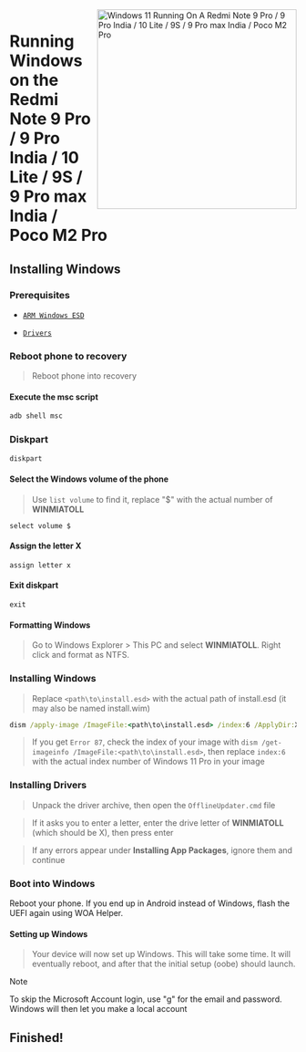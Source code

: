 <img align="right" src="https://github.com/woa-miatoll/Port-Windows-11-Redmi-Note-9-Pro/blob/main/Miatoll.png" width="350" alt="Windows 11 Running On A Redmi Note 9 Pro / 9 Pro India / 10 Lite / 9S / 9 Pro max India / Poco M2 Pro">

# Running Windows on the Redmi Note 9 Pro / 9 Pro India / 10 Lite / 9S / 9 Pro max India / Poco M2 Pro

## Installing Windows

### Prerequisites
- [```ARM Windows ESD```](https://arkt-7.github.io/woawin/)

- [```Drivers```](https://github.com/woa-miatoll/Miatoll-Releases/releases/latest)

### Reboot phone to recovery
> Reboot phone into recovery

#### Execute the msc script
```cmd
adb shell msc
```

### Diskpart
```cmd
diskpart
```

#### Select the Windows volume of the phone
> Use `list volume` to find it, replace "$" with the actual number of **WINMIATOLL**
```diskpart
select volume $
```

#### Assign the letter X
```diskpart
assign letter x
```

#### Exit diskpart
```diskpart
exit
```

#### Formatting Windows
> Go to Windows Explorer > This PC and select **WINMIATOLL**. Right click and format as NTFS.

### Installing Windows
> Replace `<path\to\install.esd>` with the actual path of install.esd (it may also be named install.wim)
```cmd
dism /apply-image /ImageFile:<path\to\install.esd> /index:6 /ApplyDir:X:\
```

> If you get `Error 87`, check the index of your image with `dism /get-imageinfo /ImageFile:<path\to\install.esd>`, then replace `index:6` with the actual index number of Windows 11 Pro in your image

### Installing Drivers
> Unpack the driver archive, then open the `OfflineUpdater.cmd` file

> If it asks you to enter a letter, enter the drive letter of **WINMIATOLL** (which should be X), then press enter

> If any errors appear under **Installing App Packages**, ignore them and continue

### Boot into Windows
Reboot your phone. If you end up in Android instead of Windows, flash the UEFI again using WOA Helper.

#### Setting up Windows
> Your device will now set up Windows. This will take some time. It will eventually reboot, and after that the initial setup (oobe) should launch.

> [!Note]
> To skip the Microsoft Account login, use "g" for the email and password. Windows will then let you make a local account

## Finished!
